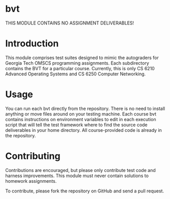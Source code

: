 bvt
===

THIS MODULE CONTAINS NO ASSIGNMENT DELIVERABLES!

Introduction
============

This module comprises test suites designed to mimic the autograders for Georgia 
Tech OMSCS programming assignments. Each subdirectory contains the BVT for a 
particular course. Currently, this is only CS 6210 Advanced Operating Systems 
and CS 6250 Computer Networking.

Usage
=====

You can run each bvt directly from the repository. There is no need to install 
anything or move files around on your testing machine. Each course bvt contains 
instructions on environment variables to edit in each execution script that will 
tell the test framework where to find the source code deliverables in your home 
directory. All course-provided code is already in the repository.

Contributing
============

Contributions are encouraged, but please only contribute test code and harness 
improvements. This module must never contain solutions to homework assignments.

To contribute, please fork the repository on GitHub and send a pull request.